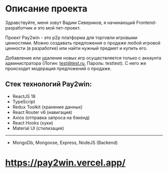 # Описание проекта

Здравствуйте, меня зовут Вадим Севериков, я начинающий Frontend-разработчик и это мой пет-проект.

Проект Pay2win - это p2p платформа для торговли игровыми ценностями. Можно создавать предложения о продаже любой игровой ценности (в разработке) или найти нужный предмет и купить его.

Добавление или удаление новых игр осуществляется только с аккаунта администратора (Логин: test@test.ru, Пароль: testtest).
С него же происходит модерация предложений о продаже.

## Стек технологий Pay2win:
- ReactJS 18
- TypeScript
- Redux Toolkit (хранение данных)
- React Router v6 (навигация)
- Axios (отправка запроса на бэкенд)
- React Hooks (хуки)
- Material UI (стилизация)
-----------------------------------
- MongoDb, Mongoose, Express, NodeJS (Backend)

# https://pay2win.vercel.app/